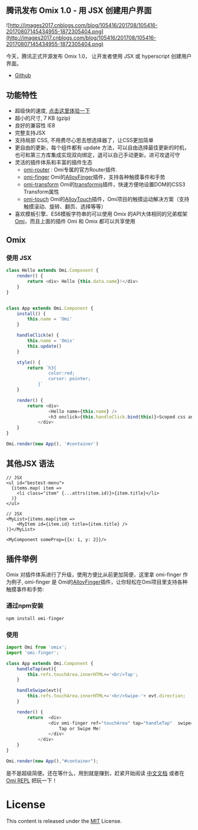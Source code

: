 ## 腾讯发布 Omix 1.0 - 用 JSX 创建用户界面

![http://images2017.cnblogs.com/blog/105416/201708/105416-20170807145434955-1872305404.png](http://images2017.cnblogs.com/blog/105416/201708/105416-20170807145434955-1872305404.png)

今天，腾讯正式开源发布 Omix 1.0， 让开发者使用 JSX 或 hyperscript 创建用户界面。

* [Github](https://github.com/AlloyTeam/omix)

## 功能特性

* 超级快的速度, [点击这里体验一下](https://alloyteam.github.io/omix/example/perfs)
* 超小的尺寸, 7 KB (gzip)
* 良好的兼容性 IE8
* 完整支持JSX
* 支持局部 CSS, 不用费尽心思去想选择器了，让CSS更加简单
* 更自由的更新，每个组件都有 update 方法，可以自由选择最佳更新的时机，也可和第三方库集成实现双向绑定，退可以自己手动更新。进可攻退可守
* 灵活的插件体系和丰富的插件生态
    * [omi-router](https://github.com/AlloyTeam/omix/tree/master/plugins/omi-router) : Omi专属的官方Router插件.
    * [omi-finger](https://github.com/AlloyTeam/omix/tree/master/plugins/omi-finger) Omi的[AlloyFinger](https://github.com/AlloyTeam/AlloyFinger)插件，支持各种触摸事件和手势
    * [omi-transform](https://github.com/AlloyTeam/omix/tree/master/plugins/omi-transform) Omi的[transformjs](https://alloyteam.github.io/AlloyTouch/transformjs/)插件，快速方便地设置DOM的CSS3 Transform属性
    * [omi-touch](https://github.com/AlloyTeam/omix/tree/master/plugins/omi-touch) Omi的[AlloyTouch](https://github.com/AlloyTeam/AlloyTouch)插件，Omi项目的触摸运动解决方案（支持触摸滚动、旋转、翻页、选择等等）
* 喜欢模板引擎、ES6模板字符串的可以使用 Omix 的API大体相同的兄弟框架 [Omi](https://github.com/AlloyTeam/omi)，而且上面的插件 Omi 和 Omix 都可以共享使用
## Omix 

### 使用 JSX 

``` js
class Hello extends Omi.Component {
    render() {
        return <div> Hello {this.data.name}!</div>
    }
}


class App extends Omi.Component {
    install() {
        this.name = 'Omi'
    }

    handleClick(e) {
        this.name = 'Omix' 
        this.update()
    }

    style() {
        return `h3{
	            color:red;
	            cursor: pointer;
	        }`
    }

    render() {
        return <div>
	            <Hello name={this.name} />
	            <h3 onclick={this.handleClick.bind(this)}>Scoped css and event test! click me!</h3>
	        </div>
    }
}

Omi.render(new App(), '#container')
```

## 其他JSX 语法
```
// JSX
<ul id="bestest-menu">
  {items.map( item =>
    <li class="item" {...attrs(item.id)}>{item.title}</li>
  )}
</ul>
```


```
// JSX
<MyList>{items.map(item => 
    <MyItem id={item.id} title={item.title} />
)}</MyList>
```

```
<MyComponent someProp={{x: 1, y: 2}}/>
```


## 插件举例

Omix 对插件体系进行了升级，使用方便比从前更加简便，这里拿 omi-finger 作为例子, omi-finger 是 Omi的[AlloyFinger](https://github.com/AlloyTeam/AlloyFinger)插件，让你轻松在Omi项目里支持各种触摸事件和手势:


### 通过npm安装 

``` js
npm install omi-finger
```

### 使用

```js
import Omi from 'omix';
import 'omi-finger';

class App extends Omi.Component {
    handleTap(evt){
        this.refs.touchArea.innerHTML+='<br/>Tap';
    }

    handleSwipe(evt){
        this.refs.touchArea.innerHTML+='<br/>Swipe-'+ evt.direction;
    }

    render() {
        return  <div>
	            <div omi-finger ref="touchArea" tap="handleTap"  swipe="handleSwipe" >
	                Tap or Swipe Me!
	            </div>
	        </div>
    }
}

Omi.render(new App(),"#container");
```

是不是超级简便。还在等什么，用到就是赚到，赶紧开始阅读 [中文文档](https://github.com/AlloyTeam/omix/tree/master/docs) 或者在 [Omi REPL](https://alloyteam.github.io/omix/repl/) 把玩一下！


# License
This content is released under the [MIT](http://opensource.org/licenses/MIT) License.
